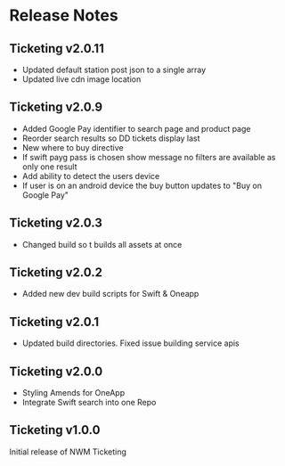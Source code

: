 # Release Notes

## Ticketing v2.0.11

- Updated default station post json to a single array
- Updated live cdn image location

## Ticketing v2.0.9

- Added Google Pay identifier to search page and product page
- Reorder search results so DD tickets display last
- New where to buy directive
- If swift payg pass is chosen show message no filters are available as only one result
- Add ability to detect the users device
- If user is on an android device the buy button updates to "Buy on Google Pay"

## Ticketing v2.0.3

- Changed build so t builds all assets at once

## Ticketing v2.0.2

- Added new dev build scripts for Swift & Oneapp

## Ticketing v2.0.1

- Updated build directories. Fixed issue building service apis

## Ticketing v2.0.0

- Styling Amends for OneApp
- Integrate Swift search into one Repo

## Ticketing v1.0.0

Initial release of NWM Ticketing
